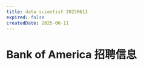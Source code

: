 ```yaml
---
title: data scientist 20250611
expired: false
createdDate: 2025-06-11
---
```


# Bank of America 招聘信息

<JobPostingTable job-posting-json-path="bank-of-america/data/data-scientist-20250611.json"/>
